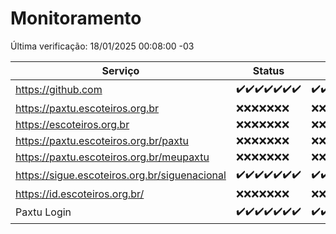 # Monitoramento

Última verificação: 18/01/2025 00:08:00 -03

|Serviço|Status|Últimas 24h|
|---|---|---|
|https://github.com|<span title="2025-01-11: OK=23">✔️</span><span title="2025-01-12: OK=23">✔️</span><span title="2025-01-13: OK=23">✔️</span><span title="2025-01-14: OK=23">✔️</span><span title="2025-01-15: OK=23">✔️</span><span title="2025-01-16: OK=23">✔️</span><span title="2025-01-17: OK=2">✔️</span>|<span title="17/01/2025 00:10:00 -03 : 200">✔️</span><span title="17/01/2025 01:10:00 -03 : 200">✔️</span><span title="17/01/2025 02:08:00 -03 : 200">✔️</span><span title="17/01/2025 03:11:00 -03 : 200">✔️</span><span title="17/01/2025 04:07:00 -03 : 200">✔️</span><span title="17/01/2025 05:10:00 -03 : 200">✔️</span><span title="17/01/2025 06:08:00 -03 : 200">✔️</span><span title="17/01/2025 07:08:00 -03 : 200">✔️</span><span title="17/01/2025 08:06:00 -03 : 200">✔️</span><span title="17/01/2025 09:14:00 -03 : 200">✔️</span><span title="17/01/2025 10:14:00 -03 : 200">✔️</span><span title="17/01/2025 11:07:00 -03 : 200">✔️</span><span title="17/01/2025 12:07:00 -03 : 200">✔️</span><span title="17/01/2025 13:09:00 -03 : 200">✔️</span><span title="17/01/2025 14:06:00 -03 : 200">✔️</span><span title="17/01/2025 15:10:00 -03 : 200">✔️</span><span title="17/01/2025 16:06:00 -03 : 200">✔️</span><span title="17/01/2025 17:08:00 -03 : 200">✔️</span><span title="17/01/2025 18:06:00 -03 : 200">✔️</span><span title="17/01/2025 19:07:00 -03 : 200">✔️</span><span title="17/01/2025 20:07:00 -03 : 200">✔️</span><span title="17/01/2025 21:37:00 -03 : 200">✔️</span><span title="17/01/2025 23:03:00 -03 : 200">✔️</span><span title="18/01/2025 00:08:00 -03 : 200">✔️</span>|
|https://paxtu.escoteiros.org.br|<span title="2025-01-11: Falhas=23">❌</span><span title="2025-01-12: Falhas=23">❌</span><span title="2025-01-13: Falhas=23">❌</span><span title="2025-01-14: Falhas=23">❌</span><span title="2025-01-15: Falhas=23">❌</span><span title="2025-01-16: Falhas=23">❌</span><span title="2025-01-17: Falhas=2">❌</span>|<span title="17/01/2025 00:10:00 -03 : 403">❌</span><span title="17/01/2025 01:10:00 -03 : 403">❌</span><span title="17/01/2025 02:08:00 -03 : 403">❌</span><span title="17/01/2025 03:11:00 -03 : 403">❌</span><span title="17/01/2025 04:07:00 -03 : 403">❌</span><span title="17/01/2025 05:10:00 -03 : 403">❌</span><span title="17/01/2025 06:08:00 -03 : 403">❌</span><span title="17/01/2025 07:08:00 -03 : 403">❌</span><span title="17/01/2025 08:06:00 -03 : 403">❌</span><span title="17/01/2025 09:14:00 -03 : 403">❌</span><span title="17/01/2025 10:14:00 -03 : 403">❌</span><span title="17/01/2025 11:07:00 -03 : 403">❌</span><span title="17/01/2025 12:07:00 -03 : 403">❌</span><span title="17/01/2025 13:09:00 -03 : 403">❌</span><span title="17/01/2025 14:06:00 -03 : 403">❌</span><span title="17/01/2025 15:10:00 -03 : 403">❌</span><span title="17/01/2025 16:06:00 -03 : 403">❌</span><span title="17/01/2025 17:08:00 -03 : 403">❌</span><span title="17/01/2025 18:06:00 -03 : 403">❌</span><span title="17/01/2025 19:07:00 -03 : 403">❌</span><span title="17/01/2025 20:07:00 -03 : 403">❌</span><span title="17/01/2025 21:37:00 -03 : 403">❌</span><span title="17/01/2025 23:03:00 -03 : 403">❌</span><span title="18/01/2025 00:08:00 -03 : 403">❌</span>|
|https://escoteiros.org.br|<span title="2025-01-11: Falhas=23">❌</span><span title="2025-01-12: Falhas=23">❌</span><span title="2025-01-13: Falhas=23">❌</span><span title="2025-01-14: Falhas=23">❌</span><span title="2025-01-15: Falhas=23">❌</span><span title="2025-01-16: Falhas=23">❌</span><span title="2025-01-17: Falhas=2">❌</span>|<span title="17/01/2025 00:10:00 -03 : 403">❌</span><span title="17/01/2025 01:10:00 -03 : 403">❌</span><span title="17/01/2025 02:08:00 -03 : 403">❌</span><span title="17/01/2025 03:11:00 -03 : 403">❌</span><span title="17/01/2025 04:07:00 -03 : 403">❌</span><span title="17/01/2025 05:10:00 -03 : 403">❌</span><span title="17/01/2025 06:08:00 -03 : 403">❌</span><span title="17/01/2025 07:08:00 -03 : 403">❌</span><span title="17/01/2025 08:06:00 -03 : 403">❌</span><span title="17/01/2025 09:14:00 -03 : 403">❌</span><span title="17/01/2025 10:14:00 -03 : 403">❌</span><span title="17/01/2025 11:07:00 -03 : 403">❌</span><span title="17/01/2025 12:07:00 -03 : 403">❌</span><span title="17/01/2025 13:09:00 -03 : 403">❌</span><span title="17/01/2025 14:06:00 -03 : 403">❌</span><span title="17/01/2025 15:10:00 -03 : 403">❌</span><span title="17/01/2025 16:06:00 -03 : 403">❌</span><span title="17/01/2025 17:08:00 -03 : 403">❌</span><span title="17/01/2025 18:06:00 -03 : 403">❌</span><span title="17/01/2025 19:07:00 -03 : 403">❌</span><span title="17/01/2025 20:07:00 -03 : 403">❌</span><span title="17/01/2025 21:37:00 -03 : 403">❌</span><span title="17/01/2025 23:03:00 -03 : 403">❌</span><span title="18/01/2025 00:08:00 -03 : 403">❌</span>|
|https://paxtu.escoteiros.org.br/paxtu|<span title="2025-01-11: Falhas=23">❌</span><span title="2025-01-12: Falhas=23">❌</span><span title="2025-01-13: Falhas=23">❌</span><span title="2025-01-14: Falhas=23">❌</span><span title="2025-01-15: Falhas=23">❌</span><span title="2025-01-16: Falhas=23">❌</span><span title="2025-01-17: Falhas=2">❌</span>|<span title="17/01/2025 00:10:00 -03 : 403">❌</span><span title="17/01/2025 01:10:00 -03 : 403">❌</span><span title="17/01/2025 02:08:00 -03 : 403">❌</span><span title="17/01/2025 03:11:00 -03 : 403">❌</span><span title="17/01/2025 04:07:00 -03 : 403">❌</span><span title="17/01/2025 05:10:00 -03 : 403">❌</span><span title="17/01/2025 06:08:00 -03 : 403">❌</span><span title="17/01/2025 07:08:00 -03 : 403">❌</span><span title="17/01/2025 08:06:00 -03 : 403">❌</span><span title="17/01/2025 09:14:00 -03 : 403">❌</span><span title="17/01/2025 10:14:00 -03 : 403">❌</span><span title="17/01/2025 11:07:00 -03 : 403">❌</span><span title="17/01/2025 12:07:00 -03 : 403">❌</span><span title="17/01/2025 13:09:00 -03 : 403">❌</span><span title="17/01/2025 14:06:00 -03 : 403">❌</span><span title="17/01/2025 15:10:00 -03 : 403">❌</span><span title="17/01/2025 16:06:00 -03 : 403">❌</span><span title="17/01/2025 17:08:00 -03 : 403">❌</span><span title="17/01/2025 18:06:00 -03 : 403">❌</span><span title="17/01/2025 19:07:00 -03 : 403">❌</span><span title="17/01/2025 20:07:00 -03 : 403">❌</span><span title="17/01/2025 21:37:00 -03 : 403">❌</span><span title="17/01/2025 23:03:00 -03 : 403">❌</span><span title="18/01/2025 00:08:00 -03 : 403">❌</span>|
|https://paxtu.escoteiros.org.br/meupaxtu|<span title="2025-01-11: Falhas=23">❌</span><span title="2025-01-12: Falhas=23">❌</span><span title="2025-01-13: Falhas=23">❌</span><span title="2025-01-14: Falhas=23">❌</span><span title="2025-01-15: Falhas=23">❌</span><span title="2025-01-16: Falhas=23">❌</span><span title="2025-01-17: Falhas=2">❌</span>|<span title="17/01/2025 00:10:00 -03 : 403">❌</span><span title="17/01/2025 01:10:00 -03 : 403">❌</span><span title="17/01/2025 02:08:00 -03 : 403">❌</span><span title="17/01/2025 03:11:00 -03 : 403">❌</span><span title="17/01/2025 04:07:00 -03 : 403">❌</span><span title="17/01/2025 05:10:00 -03 : 403">❌</span><span title="17/01/2025 06:08:00 -03 : 403">❌</span><span title="17/01/2025 07:08:00 -03 : 403">❌</span><span title="17/01/2025 08:06:00 -03 : 403">❌</span><span title="17/01/2025 09:14:00 -03 : 403">❌</span><span title="17/01/2025 10:14:00 -03 : 403">❌</span><span title="17/01/2025 11:07:00 -03 : 403">❌</span><span title="17/01/2025 12:07:00 -03 : 403">❌</span><span title="17/01/2025 13:09:00 -03 : 403">❌</span><span title="17/01/2025 14:06:00 -03 : 403">❌</span><span title="17/01/2025 15:10:00 -03 : 403">❌</span><span title="17/01/2025 16:06:00 -03 : 403">❌</span><span title="17/01/2025 17:08:00 -03 : 403">❌</span><span title="17/01/2025 18:06:00 -03 : 403">❌</span><span title="17/01/2025 19:07:00 -03 : 403">❌</span><span title="17/01/2025 20:07:00 -03 : 403">❌</span><span title="17/01/2025 21:37:00 -03 : 403">❌</span><span title="17/01/2025 23:03:00 -03 : 403">❌</span><span title="18/01/2025 00:08:00 -03 : 403">❌</span>|
|https://sigue.escoteiros.org.br/siguenacional|<span title="2025-01-11: OK=23">✔️</span><span title="2025-01-12: OK=23">✔️</span><span title="2025-01-13: OK=23">✔️</span><span title="2025-01-14: OK=23">✔️</span><span title="2025-01-15: OK=23">✔️</span><span title="2025-01-16: OK=23">✔️</span><span title="2025-01-17: OK=2">✔️</span>|<span title="17/01/2025 00:10:00 -03 : 200">✔️</span><span title="17/01/2025 01:10:00 -03 : 200">✔️</span><span title="17/01/2025 02:08:00 -03 : 200">✔️</span><span title="17/01/2025 03:11:00 -03 : 200">✔️</span><span title="17/01/2025 04:07:00 -03 : 200">✔️</span><span title="17/01/2025 05:10:00 -03 : 200">✔️</span><span title="17/01/2025 06:08:00 -03 : 200">✔️</span><span title="17/01/2025 07:08:00 -03 : 200">✔️</span><span title="17/01/2025 08:06:00 -03 : 200">✔️</span><span title="17/01/2025 09:14:00 -03 : 200">✔️</span><span title="17/01/2025 10:14:00 -03 : 200">✔️</span><span title="17/01/2025 11:07:00 -03 : 200">✔️</span><span title="17/01/2025 12:07:00 -03 : 200">✔️</span><span title="17/01/2025 13:09:00 -03 : 200">✔️</span><span title="17/01/2025 14:06:00 -03 : 200">✔️</span><span title="17/01/2025 15:10:00 -03 : 200">✔️</span><span title="17/01/2025 16:06:00 -03 : 200">✔️</span><span title="17/01/2025 17:08:00 -03 : 200">✔️</span><span title="17/01/2025 18:06:00 -03 : 200">✔️</span><span title="17/01/2025 19:07:00 -03 : 200">✔️</span><span title="17/01/2025 20:07:00 -03 : 200">✔️</span><span title="17/01/2025 21:37:00 -03 : 200">✔️</span><span title="17/01/2025 23:03:00 -03 : 200">✔️</span><span title="18/01/2025 00:08:00 -03 : 200">✔️</span>|
|https://id.escoteiros.org.br/|<span title="2025-01-11: Falhas=23">❌</span><span title="2025-01-12: Falhas=23">❌</span><span title="2025-01-13: Falhas=23">❌</span><span title="2025-01-14: Falhas=23">❌</span><span title="2025-01-15: Falhas=23">❌</span><span title="2025-01-16: Falhas=23">❌</span><span title="2025-01-17: Falhas=2">❌</span>|<span title="17/01/2025 00:10:00 -03 : 403">❌</span><span title="17/01/2025 01:10:00 -03 : 403">❌</span><span title="17/01/2025 02:08:00 -03 : 403">❌</span><span title="17/01/2025 03:11:00 -03 : 403">❌</span><span title="17/01/2025 04:07:00 -03 : 403">❌</span><span title="17/01/2025 05:10:00 -03 : 403">❌</span><span title="17/01/2025 06:08:00 -03 : 403">❌</span><span title="17/01/2025 07:08:00 -03 : 403">❌</span><span title="17/01/2025 08:06:00 -03 : 403">❌</span><span title="17/01/2025 09:14:00 -03 : 403">❌</span><span title="17/01/2025 10:14:00 -03 : 403">❌</span><span title="17/01/2025 11:07:00 -03 : 403">❌</span><span title="17/01/2025 12:07:00 -03 : 403">❌</span><span title="17/01/2025 13:09:00 -03 : 403">❌</span><span title="17/01/2025 14:06:00 -03 : 403">❌</span><span title="17/01/2025 15:10:00 -03 : 403">❌</span><span title="17/01/2025 16:06:00 -03 : 403">❌</span><span title="17/01/2025 17:08:00 -03 : 403">❌</span><span title="17/01/2025 18:06:00 -03 : 403">❌</span><span title="17/01/2025 19:07:00 -03 : 403">❌</span><span title="17/01/2025 20:07:00 -03 : 403">❌</span><span title="17/01/2025 21:37:00 -03 : 403">❌</span><span title="17/01/2025 23:03:00 -03 : 403">❌</span><span title="18/01/2025 00:08:00 -03 : 403">❌</span>|
|Paxtu Login|<span title="2025-01-11: OK=23">✔️</span><span title="2025-01-12: OK=23">✔️</span><span title="2025-01-13: OK=23">✔️</span><span title="2025-01-14: OK=23">✔️</span><span title="2025-01-15: OK=23">✔️</span><span title="2025-01-16: OK=23">✔️</span><span title="2025-01-17: OK=2">✔️</span>|<span title="17/01/2025 00:10:00 -03 : 200">✔️</span><span title="17/01/2025 01:10:00 -03 : 200">✔️</span><span title="17/01/2025 02:08:00 -03 : 200">✔️</span><span title="17/01/2025 03:11:00 -03 : 200">✔️</span><span title="17/01/2025 04:07:00 -03 : 200">✔️</span><span title="17/01/2025 05:10:00 -03 : 200">✔️</span><span title="17/01/2025 06:08:00 -03 : 200">✔️</span><span title="17/01/2025 07:08:00 -03 : 200">✔️</span><span title="17/01/2025 08:06:00 -03 : 200">✔️</span><span title="17/01/2025 09:14:00 -03 : 200">✔️</span><span title="17/01/2025 10:14:00 -03 : 200">✔️</span><span title="17/01/2025 11:07:00 -03 : 200">✔️</span><span title="17/01/2025 12:07:00 -03 : 200">✔️</span><span title="17/01/2025 13:09:00 -03 : 200">✔️</span><span title="17/01/2025 14:06:00 -03 : 200">✔️</span><span title="17/01/2025 15:10:00 -03 : 200">✔️</span><span title="17/01/2025 16:06:00 -03 : 200">✔️</span><span title="17/01/2025 17:08:00 -03 : 200">✔️</span><span title="17/01/2025 18:06:00 -03 : 200">✔️</span><span title="17/01/2025 19:07:00 -03 : 200">✔️</span><span title="17/01/2025 20:07:00 -03 : 200">✔️</span><span title="17/01/2025 21:37:00 -03 : 200">✔️</span><span title="17/01/2025 23:03:00 -03 : 200">✔️</span><span title="18/01/2025 00:08:00 -03 : 200">✔️</span>|
